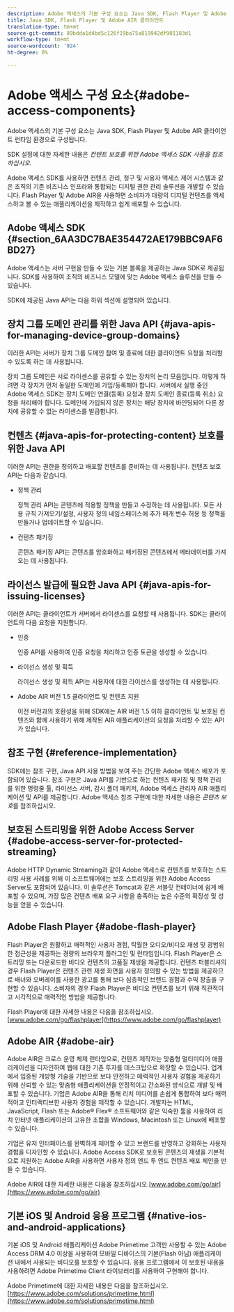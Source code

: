 ```yaml
---
description: Adobe 액세스의 기본 구성 요소는 Java SDK, Flash Player 및 Adobe AIR 클라이언트 런타임 환경으로 구성됩니다.
title: Java SDK, Flash Player 및 Adobe AIR 클라이언트
translation-type: tm+mt
source-git-commit: 89bdda1d4bd5c126f19ba75a819942df901183d1
workflow-type: tm+mt
source-wordcount: '924'
ht-degree: 0%

---
```



# Adobe 액세스 구성 요소{#adobe-access-components}

Adobe 액세스의 기본 구성 요소는 Java SDK, Flash Player 및 Adobe AIR 클라이언트 런타임 환경으로 구성됩니다.

SDK 설정에 대한 자세한 내용은 *컨텐트 보호를 위한 Adobe 액세스 SDK 사용을 참조하십시오.*

Adobe 액세스 SDK를 사용하면 컨텐츠 관리, 청구 및 사용자 액세스 제어 시스템과 같은 조직의 기존 비즈니스 인프라와 통합되는 디지털 권한 관리 솔루션을 개발할 수 있습니다. Flash Player 및 Adobe AIR을 사용하면 소비자가 대량의 디지털 컨텐츠를 액세스하고 볼 수 있는 애플리케이션을 제작하고 쉽게 배포할 수 있습니다.

## Adobe 액세스 SDK {#section_6AA3DC7BAE354472AE179BBC9AF6BD27}

Adobe 액세스는 서버 구현을 만들 수 있는 기본 블록을 제공하는 Java SDK로 제공됩니다. SDK를 사용하여 조직의 비즈니스 모델에 맞는 Adobe 액세스 솔루션을 만들 수 있습니다.

SDK에 제공된 Java API는 다음 하위 섹션에 설명되어 있습니다.

## 장치 그룹 도메인 관리를 위한 Java API {#java-apis-for-managing-device-group-domains}

이러한 API는 서버가 장치 그룹 도메인 참여 및 종료에 대한 클라이언트 요청을 처리할 수 있도록 하는 데 사용됩니다.

장치 그룹 도메인은 서로 라이센스를 공유할 수 있는 장치의 논리 모음입니다. 이렇게 하려면 각 장치가 먼저 동일한 도메인에 가입/등록해야 합니다. 서버에서 실행 중인 Adobe 액세스 SDK는 장치 도메인 연결(등록) 요청과 장치 도메인 종료(등록 취소) 요청을 처리해야 합니다. 도메인에 가입되지 않은 장치는 해당 장치에 바인딩되어 다른 장치에 공유할 수 없는 라이센스를 발급합니다.

## 컨텐츠 {#java-apis-for-protecting-content} 보호를 위한 Java API

이러한 API는 권한을 정의하고 배포할 컨텐츠를 준비하는 데 사용됩니다. 컨텐츠 보호 API는 다음과 같습니다.

* 정책 관리

   정책 관리 API는 콘텐츠에 적용할 정책을 만들고 수정하는 데 사용됩니다. 모든 사용 규칙 가져오기/설정, 사용자 정의 네임스페이스에 추가 매개 변수 허용 등 정책을 만들거나 업데이트할 수 있습니다.

* 컨텐츠 패키징

   콘텐츠 패키징 API는 콘텐츠를 암호화하고 패키징된 콘텐츠에서 메타데이터를 가져오는 데 사용됩니다.

## 라이선스 발급에 필요한 Java API {#java-apis-for-issuing-licenses}

이러한 API는 클라이언트가 서버에서 라이센스를 요청할 때 사용됩니다. SDK는 클라이언트의 다음 요청을 지원합니다.

* 인증

   인증 API를 사용하여 인증 요청을 처리하고 인증 토큰을 생성할 수 있습니다.

* 라이선스 생성 및 획득

   라이선스 생성 및 획득 API는 사용자에 대한 라이선스를 생성하는 데 사용됩니다.

* Adobe AIR 버전 1.5 클라이언트 및 컨텐츠 지원

   이전 버전과의 호환성을 위해 SDK에는 AIR 버전 1.5 이하 클라이언트 및 보호된 컨텐츠와 함께 사용하기 위해 제작된 AIR 애플리케이션의 요청을 처리할 수 있는 API가 있습니다.

## 참조 구현 {#reference-implementation}

SDK에는 참조 구현, Java API 사용 방법을 보여 주는 간단한 Adobe 액세스 배포가 포함되어 있습니다. 참조 구현은 Java API를 기반으로 하는 컨텐츠 패키징 및 정책 관리를 위한 명령줄 툴, 라이선스 서버, 감시 폴더 패키저, Adobe 액세스 관리자 AIR 애플리케이션 및 API를 제공합니다. Adobe 액세스 참조 구현에 대한 자세한 내용은 *콘텐츠 보호*&#x200B;를 참조하십시오.

## 보호된 스트리밍을 위한 Adobe Access Server {#adobe-access-server-for-protected-streaming}

Adobe HTTP Dynamic Streaming과 같이 Adobe 액세스로 컨텐츠를 보호하는 스트리밍 사용 사례를 위해 이 소프트웨어에는 보호 스트리밍을 위한 Adobe Access Server도 포함되어 있습니다. 이 솔루션은 Tomcat과 같은 서블릿 컨테이너에 쉽게 배포할 수 있으며, 가장 많은 컨텐츠 배포 요구 사항을 충족하는 높은 수준의 확장성 및 성능을 얻을 수 있습니다.

## Adobe Flash Player {#adobe-flash-player}

Flash Player은 원활하고 매력적인 사용자 경험, 탁월한 오디오/비디오 재생 및 광범위한 접근성을 제공하는 경량의 브라우저 플러그인 및 런타임입니다. Flash Player은 스트리밍 또는 다운로드한 비디오 컨텐츠의 고품질 재생을 제공합니다. 컨텐츠 퍼블리셔의 경우 Flash Player은 컨텐츠 관련 재생 화면을 사용자 정의할 수 있는 방법을 제공하므로 배너와 오버레이를 사용한 광고를 통해 보다 심층적인 브랜드 경험과 수익 창출을 구현할 수 있습니다. 소비자의 경우 Flash Player은 비디오 컨텐츠를 보기 위해 직관적이고 시각적으로 매력적인 방법을 제공합니다.

Flash Player에 대한 자세한 내용은 다음을 참조하십시오.[www.adobe.com/go/flashplayer](https://www.adobe.com/go/flashplayer)

## Adobe AIR {#adobe-air}

Adobe AIR은 크로스 운영 체제 런타임으로, 컨텐츠 제작자는 맞춤형 멀티미디어 애플리케이션을 디자인하여 웹에 대한 기존 투자를 데스크탑으로 확장할 수 있습니다. 업계에서 입증된 개방형 기술을 기반으로 보다 안전하고 매력적인 사용자 경험을 제공하기 위해 신뢰할 수 있는 맞춤형 애플리케이션을 안정적이고 간소화된 방식으로 개발 및 배포할 수 있습니다. 기업은 Adobe AIR을 통해 리치 미디어를 손쉽게 통합하여 보다 매력적이고 인터랙티브한 사용자 경험을 제작할 수 있습니다. 개발자는 HTML, JavaScript, Flash 또는 Adobe® Flex® 소프트웨어와 같은 익숙한 툴을 사용하여 리치 인터넷 애플리케이션의 고유한 조합을 Windows, Macintosh 또는 Linux에 배포할 수 있습니다.

기업은 유저 인터페이스를 완벽하게 제어할 수 있고 브랜드를 반영하고 강화하는 사용자 경험을 디자인할 수 있습니다. Adobe Access SDK로 보호된 콘텐츠의 재생을 기본적으로 지원하는 Adobe AIR을 사용하면 사용자 정의 엔드 투 엔드 컨텐츠 배포 체인을 만들 수 있습니다.

Adobe AIR에 대한 자세한 내용은 다음을 참조하십시오.[www.adobe.com/go/air](https://www.adobe.com/go/air)

## 기본 iOS 및 Android 응용 프로그램 {#native-ios-and-android-applications}

기본 iOS 및 Android 애플리케이션 Adobe Primetime 고객만 사용할 수 있는 Adobe Access DRM 4.0 이상을 사용하여 모바일 디바이스의 기본(Flash 아님) 애플리케이션 내에서 사용되는 비디오를 보호할 수 있습니다. 응용 프로그램에서 이 보호된 내용을 사용하려면 Adobe Primetime Client 라이브러리를 사용하여 구현해야 합니다.

Adobe Primetime에 대한 자세한 내용은 다음을 참조하십시오.[https://www.adobe.com/solutions/primetime.html](https://www.adobe.com/solutions/primetime.html)
